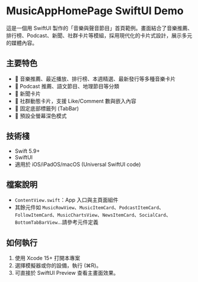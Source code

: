 # MusicAppHomePage SwiftUI Demo

這是一個用 SwiftUI 製作的「音樂與聲音節目」首頁範例。畫面結合了音樂推薦、排行榜、Podcast、新聞、社群卡片等模組，採用現代化的卡片式設計，展示多元的媒體內容。

## 主要特色

- 🎵 音樂推薦、最近播放、排行榜、本週精選、最新發行等多種音樂卡片
- 🎤 Podcast 推薦、語文節目、地理節目等分類
- 📰 新聞卡片
- 👥 社群動態卡片，支援 Like/Comment 數與嵌入內容
- 📱 固定底部標籤列 (TabBar)
- 🌙 預設全螢幕深色模式

## 技術棧

- Swift 5.9+
- SwiftUI
- 適用於 iOS/iPadOS/macOS (Universal SwiftUI code)

## 檔案說明

- `ContentView.swift`：App 入口與主頁面組件
- 其餘元件如 `MusicRowView`、`MusicItemCard`、`PodcastItemCard`、`FollowItemCard`、`MusicChartsView`、`NewsItemCard`、`SocialCard`、`BottomTabBarView`…請參考元件定義

## 如何執行

1. 使用 Xcode 15+ 打開本專案
2. 選擇模擬器或你的設備，執行 (⌘R)。
3. 可直接於 SwiftUI Preview 查看主畫面效果。
